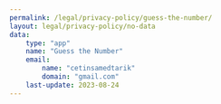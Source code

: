 ```yaml
---
permalink: /legal/privacy-policy/guess-the-number/
layout: legal/privacy-policy/no-data
data:
    type: "app"
    name: "Guess the Number"
    email: 
        name: "cetinsamedtarik"
        domain: "gmail.com"
    last-update: 2023-08-24
---
```

